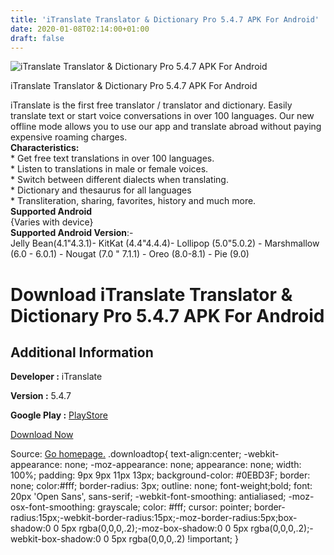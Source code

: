 ```yaml
---
title: 'iTranslate Translator & Dictionary Pro 5.4.7 APK For Android'
date: 2020-01-08T02:14:00+01:00
draft: false
---
```


![iTranslate Translator & Dictionary Pro 5.4.7 APK For Android](https://i0.wp.com/apkhome.net/wp-content/uploads/2020/01/iTranslate-Translator-Dictionary-Pro-5.4.7.png "iTranslate Translator & Dictionary Pro 5.4.7 APK For Android")

  

iTranslate Translator & Dictionary Pro 5.4.7 APK For Android

iTranslate is the first free translator / translator and dictionary. Easily translate text or start voice conversations in over 100 languages. Our new offline mode allows you to use our app and translate abroad without paying expensive roaming charges.  
**Characteristics:**  
\* Get free text translations in over 100 languages.  
\* Listen to translations in male or female voices.  
\* Switch between different dialects when translating.  
\* Dictionary and thesaurus for all languages  
\* Transliteration, sharing, favorites, history and much more.  
**Supported Android**  
{Varies with device}  
**Supported Android Version**:-  
Jelly Bean(4.1"4.3.1)- KitKat (4.4"4.4.4)- Lollipop (5.0"5.0.2) - Marshmallow (6.0 - 6.0.1) - Nougat (7.0 " 7.1.1) - Oreo (8.0-8.1) - Pie (9.0)

Download iTranslate Translator & Dictionary Pro 5.4.7 APK For Android
=====================================================================

Additional Information
----------------------

**Developer :** iTranslate

**Version :** 5.4.7

**Google Play :** [PlayStore](https://play.google.com/store/apps/details?id=at.nk.tools.iTranslate&hl=en)

  

[Download Now](https://store4app.co/post/itranslate-translator-amp-dictionary-pro-5-4-7-apk-for-android_1578428255)

  
Source: [Go homepage.](https://store4app.co/post/itranslate-translator-amp-dictionary-pro-5-4-7-apk-for-android_1578428255) .downloadtop{ text-align:center; -webkit-appearance: none; -moz-appearance: none; appearance: none; width: 100%; padding: 9px 9px 11px 13px; background-color: #0EBD3F; border: none; color:#fff; border-radius: 3px; outline: none; font-weight;bold; font: 20px 'Open Sans', sans-serif; -webkit-font-smoothing: antialiased; -moz-osx-font-smoothing: grayscale; color: #fff; cursor: pointer; border-radius:15px;-webkit-border-radius:15px;-moz-border-radius:5px;box-shadow:0 0 5px rgba(0,0,0,.2);-moz-box-shadow:0 0 5px rgba(0,0,0,.2);-webkit-box-shadow:0 0 5px rgba(0,0,0,.2) !important; }